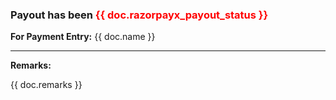<h3>Payout has been <span style="color: red">{{ doc.razorpayx_payout_status }}</span></h3>

<strong>For Payment Entry:</strong> {{ doc.name }}<br>

<hr>

<strong>Remarks:</strong>

<p>{{ doc.remarks }}</p>
